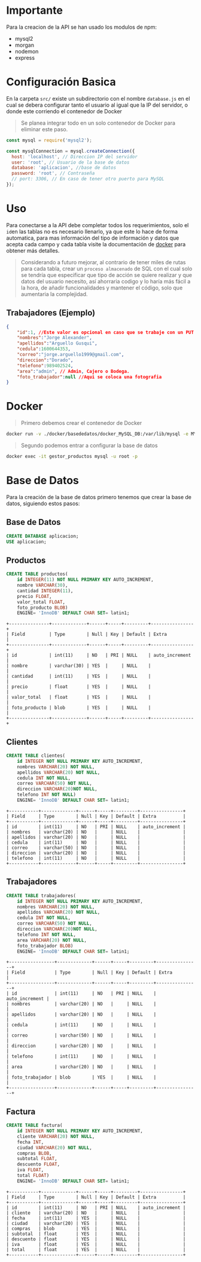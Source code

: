 # Importante
Para la creacion de la API se han usado los modulos de npm:
 - mysql2
 - morgan
 - nodemon
 - express

# Configuración Basica
En la carpeta `src/` existe un subdirectorio con el nombre `database.js` en el cual se debera configurar tanto el usuario al igual que la IP del servidor, o donde este corriendo el contenedor de Docker
> Se planea integrar todo en un solo contenedor de Docker para eliminar este paso.

```javascript
const mysql = require('mysql2');

const mysqlConnection = mysql.createConnection({
  host: 'localhost', // Direccion IP del servidor
  user: 'root', // Usuario de la base de datos
  database: 'aplicacion', //base de datos
  password: 'root', // Contraseña
  // port: 3306, // En caso de tener otro puerto para MySQL
});
```

# Uso
Para conectarse a la API debe completar todos los requerimientos, solo el `id`en las tablas no es necesario llenarlo, ya que este lo hace de forma automatica, para mas información del tipo de información y datos que acepta cada campo y cada tabla visite la documentación de [docker](../docker/README.md) para obtener más detalles.

> Considerando a futuro mejorar, al contrario de tener miles de rutas para cada tabla, crear un `proceso almacenado` de SQL con el cual solo se tendría que especificar que tipo de acción se quiere realizar y que datos del usuario necesito, así ahorraria codigo y lo haría más fácil a la hora, de añadir funcionalidades y mantener el código, solo que aumentaria la complejidad.
## Trabajadores (Ejemplo)
```json
{
    "id":1, //Este valor es opcional en caso que se trabaje con un PUT o un POST
    "nombres":"Jorge Alexander",
    "apellidos":"Arguello Gusqui",
    "cedula":1600644353,
    "correo":"jorge.arguello1999@gmail.com",
    "direccion":"Dorado",
    "telefono":989402524,
    "area":"admin", // Admin, Cajero o Bodega.
    "foto_trabajador":null //Aqui se coloca una fotografia
}
```

# Docker 
> Primero debemos crear el contenedor de Docker
```bash
docker run -v ./docker/basededatos/docker_MySQL_DB:/var/lib/mysql -e MYSQL_ROOT_PASSWORD=root -p 3306:3306 --name gestor_productos -d mysql
```

> Segundo podemos entrar a configurar la base de datos
```bash
docker exec -it gestor_productos mysql -u root -p
```



# Base de Datos
Para la creación de la base de datos primero tenemos que crear la base de datos, siguiendo estos pasos:

## Base de Datos
```sql
CREATE DATABASE aplicacion;
USE aplicacion;
``` 

## Productos
```sql
CREATE TABLE productos( 
    id INTEGER(11) NOT NULL PRIMARY KEY AUTO_INCREMENT,
    nombre VARCHAR(30), 
    cantidad INTEGER(11), 
    precio FLOAT,
    valor_total FLOAT,
    foto_producto BLOB)
    ENGINE= 'InnoDB' DEFAULT CHAR SET= latin1;
```

```text
+---------------+-------------+------+-----+---------+----------------+
| Field         | Type        | Null | Key | Default | Extra          |
+---------------+-------------+------+-----+---------+----------------+
| id            | int(11)     | NO   | PRI | NULL    | auto_increment |
| nombre        | varchar(30) | YES  |     | NULL    |                |
| cantidad      | int(11)     | YES  |     | NULL    |                |
| precio        | float       | YES  |     | NULL    |                |
| valor_total   | float       | YES  |     | NULL    |                |
| foto_producto | blob        | YES  |     | NULL    |                |
+---------------+-------------+------+-----+---------+----------------+
```
## Clientes
```sql
CREATE TABLE clientes( 
    id INTEGER NOT NULL PRIMARY KEY AUTO_INCREMENT, 
    nombres VARCHAR(20) NOT NULL, 
    apellidos VARCHAR(20) NOT NULL, 
    cedula INT NOT NULL,
    correo VARCHAR(50) NOT NULL,
    direccion VARCHAR(20)NOT NULL,
    telefono INT NOT NULL) 
    ENGINE= 'InnoDB' DEFAULT CHAR SET= latin1;
```

```text
+-----------+-------------+------+-----+---------+----------------+
| Field     | Type        | Null | Key | Default | Extra          |
+-----------+-------------+------+-----+---------+----------------+
| id        | int(11)     | NO   | PRI | NULL    | auto_increment |
| nombres   | varchar(20) | NO   |     | NULL    |                |
| apellidos | varchar(20) | NO   |     | NULL    |                |
| cedula    | int(11)     | NO   |     | NULL    |                |
| correo    | varchar(50) | NO   |     | NULL    |                |
| direccion | varchar(20) | NO   |     | NULL    |                |
| telefono  | int(11)     | NO   |     | NULL    |                |
+-----------+-------------+------+-----+---------+----------------+
```

## Trabajadores
```sql
CREATE TABLE trabajadores( 
    id INTEGER NOT NULL PRIMARY KEY AUTO_INCREMENT, 
    nombres VARCHAR(20) NOT NULL, 
    apellidos VARCHAR(20) NOT NULL, 
    cedula INT NOT NULL,
    correo VARCHAR(50) NOT NULL,
    direccion VARCHAR(20)NOT NULL,
    telefono INT NOT NULL,
    area VARCHAR(20) NOT NULL,
    foto_trabajador BLOB) 
    ENGINE= 'InnoDB' DEFAULT CHAR SET= latin1;
```

```text
+-----------------+-------------+------+-----+---------+----------------+
| Field           | Type        | Null | Key | Default | Extra          |
+-----------------+-------------+------+-----+---------+----------------+
| id              | int(11)     | NO   | PRI | NULL    | auto_increment |
| nombres         | varchar(20) | NO   |     | NULL    |                |
| apellidos       | varchar(20) | NO   |     | NULL    |                |
| cedula          | int(11)     | NO   |     | NULL    |                |
| correo          | varchar(50) | NO   |     | NULL    |                |
| direccion       | varchar(20) | NO   |     | NULL    |                |
| telefono        | int(11)     | NO   |     | NULL    |                |
| area            | varchar(20) | NO   |     | NULL    |                |
| foto_trabajador | blob        | YES  |     | NULL    |                |
+-----------------+-------------+------+-----+---------+----------------+
```

## Factura
```sql
CREATE TABLE factura( 
    id INTEGER NOT NULL PRIMARY KEY AUTO_INCREMENT, 
    cliente VARCHAR(20) NOT NULL, 
    fecha INT,
    ciudad VARCHAR(20) NOT NULL, 
    compras BLOB,
    subtotal FLOAT,
    descuento FLOAT,
    iva FLOAT,
    total FLOAT) 
    ENGINE= 'InnoDB' DEFAULT CHAR SET= latin1;
```

```text
+-----------+-------------+------+-----+---------+----------------+
| Field     | Type        | Null | Key | Default | Extra          |
+-----------+-------------+------+-----+---------+----------------+
| id        | int(11)     | NO   | PRI | NULL    | auto_increment |
| cliente   | varchar(20) | NO   |     | NULL    |                |
| fecha     | int(11)     | YES  |     | NULL    |                |
| ciudad    | varchar(20) | YES  |     | NULL    |                |
| compras   | blob        | YES  |     | NULL    |                |
| subtotal  | float       | YES  |     | NULL    |                |
| descuento | float       | YES  |     | NULL    |                |
| iva       | float       | YES  |     | NULL    |                |
| total     | float       | YES  |     | NULL    |                |
+-----------+-------------+------+-----+---------+----------------+
```